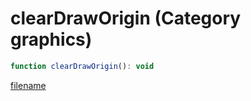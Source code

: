 # clearDrawOrigin (Category graphics)

```js
function clearDrawOrigin(): void
```

[filename](clearDrawOrigin_m.md ':include')